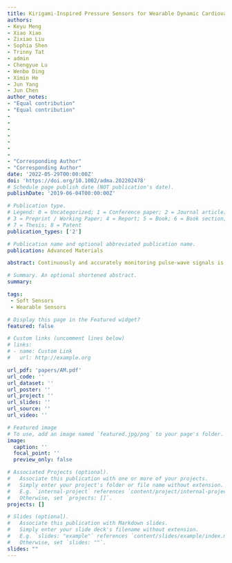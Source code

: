```yaml
---
title: Kirigami-Inspired Pressure Sensors for Wearable Dynamic Cardiovascular Monitoring
authors: 
- Keyu Meng
- Xiao Xiao
- Zixiao Liu
- Sophia Shen
- Trinny Tat
- admin
- Chengyue Lu
- Wenbo Ding
- Ximin He
- Jun Yang
- Jun Chen
author_notes:
- "Equal contribution"
- "Equal contribution"
- 
-
-
-
-
-
- 
- "Corresponding Author"
- "Corresponding Author" 
date: '2022-05-29T00:00:00Z'
doi: 'https://doi.org/10.1002/adma.202202478'
# Schedule page publish date (NOT publication's date).
publishDate: '2019-06-04T00:00:00Z'

# Publication type.
# Legend: 0 = Uncategorized; 1 = Conference paper; 2 = Journal article;
# 3 = Preprint / Working Paper; 4 = Report; 5 = Book; 6 = Book section;
# 7 = Thesis; 8 = Patent
publication_types: ['2']

# Publication name and optional abbreviated publication name.
publication: Advanced Materials

abstract: Continuously and accurately monitoring pulse-wave signals is critical to pre- vent and diagnose cardiovascular diseases. However, existing wearable pulse sensors are vulnerable to motion artifacts due to the lack of proper adhesion and conformal interface with human skin during body movement. Here, a highly sensitive and conformal pressure sensor inspired by the kirigami struc- ture is developed to measure the human pulse wave on different body artery sites under various prestressing pressure conditions and even with body movement. COMSOL multiphysical field coupling simulation and experi- mental testing are used to verify the unique advantages of the kirigami struc- ture. The device shows a superior sensitivity (35.2 mV Pa−1) and remarkable stability (>84 000 cycles). Toward practical applications, a wireless cardiovas- cular monitoring system is developed for wirelessly transmitting the pulse signals to a mobile phone in real-time, which successfully distinguished the pulse waveforms from different participants. The pulse waveforms measured by the kirigami inspired pressure sensor are as accurate as those provided by the commercial medical device. Given the compelling features, the sensor provides an ascendant way for wearable electronics to overcome motion arti- facts when monitoring pulse signals, thus representing a solid advancement toward personalized healthcare in the era of the Internet of Things.

# Summary. An optional shortened abstract.
summary: 

tags:
 - Soft Sensors
 - Wearable Sensors

# Display this page in the Featured widget?
featured: false

# Custom links (uncomment lines below)
# links:
# - name: Custom Link
#   url: http://example.org

url_pdf: 'papers/AM.pdf'
url_code: ''
url_dataset: ''
url_poster: ''
url_project: ''
url_slides: ''
url_source: ''
url_video: ''

# Featured image
# To use, add an image named `featured.jpg/png` to your page's folder.
image:
  caption: ''
  focal_point: ''
  preview_only: false

# Associated Projects (optional).
#   Associate this publication with one or more of your projects.
#   Simply enter your project's folder or file name without extension.
#   E.g. `internal-project` references `content/project/internal-project/index.md`.
#   Otherwise, set `projects: []`.
projects: []

# Slides (optional).
#   Associate this publication with Markdown slides.
#   Simply enter your slide deck's filename without extension.
#   E.g. `slides: "example"` references `content/slides/example/index.md`.
#   Otherwise, set `slides: ""`.
slides: ""
---
```

